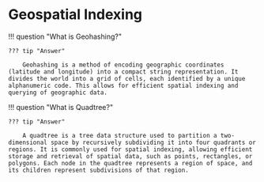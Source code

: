 # Geospatial Indexing

!!! question "What is Geohashing?"

    ??? tip "Answer"
    
        Geohashing is a method of encoding geographic coordinates (latitude and longitude) into a compact string representation. It divides the world into a grid of cells, each identified by a unique alphanumeric code. This allows for efficient spatial indexing and querying of geographic data.


!!! question "What is Quadtree?"

    ??? tip "Answer"
    
        A quadtree is a tree data structure used to partition a two-dimensional space by recursively subdividing it into four quadrants or regions. It is commonly used for spatial indexing, allowing efficient storage and retrieval of spatial data, such as points, rectangles, or polygons. Each node in the quadtree represents a region of space, and its children represent subdivisions of that region.